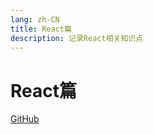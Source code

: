 ```yaml
---
lang: zh-CN
title: React篇
description: 记录React相关知识点
---
```


# React篇

<!-- URL -->
[GitHub](https://github.com/CatNulls) 